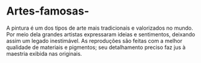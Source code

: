 # Artes-famosas-
A pintura é um dos tipos de arte mais tradicionais e valorizados no mundo. Por meio dela grandes artistas expressaram ideias e sentimentos, deixando assim um legado inestimável. As reproduções são feitas com a melhor qualidade de materiais e pigmentos; seu detalhamento preciso faz jus à maestria exibida nas originais.
